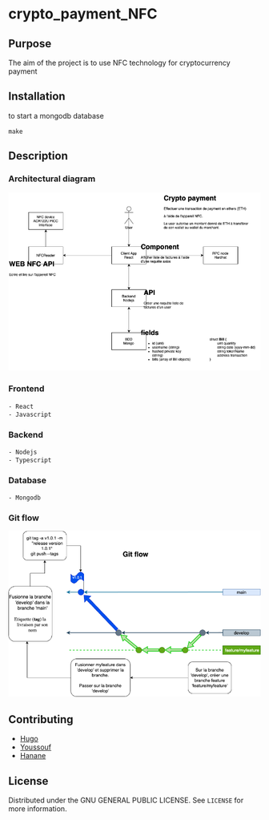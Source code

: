 # crypto_payment_NFC

## Purpose

The aim of the project is to use NFC technology for cryptocurrency payment

## Installation

to start a mongodb database
```shell
make
```


## Description

### Architectural diagram
![Schema](./schema_crypto_payment.png)


### Frontend
    - React
    - Javascript

### Backend
    - Nodejs
    - Typescript

### Database
    - Mongodb

### Git flow
![Git flow](./gitflow.png)

## Contributing

- [Hugo](https://github.com/Ascensian)
- [Youssouf]()
- [Hanane](https://github.com/ulyh)


## License

Distributed under the GNU GENERAL PUBLIC LICENSE. See `LICENSE` for more information.


